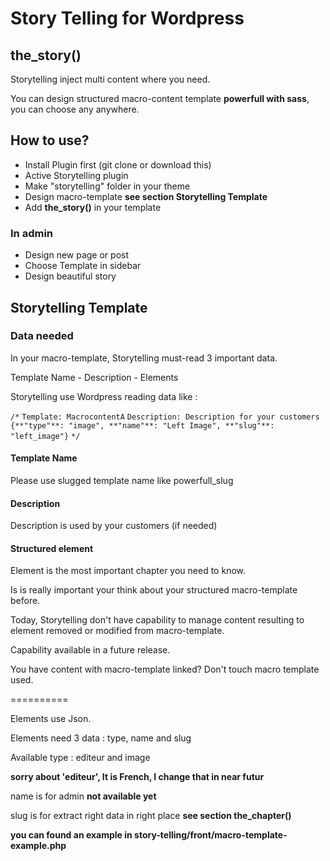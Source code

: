 Story Telling for Wordpress
==========

## the_story()
Storytelling inject multi content where you need.

You can design structured macro-content template **powerfull with sass**, you can choose any anywhere.

## How to use?
- Install Plugin first (git clone or download this)
- Active Storytelling plugin
- Make "storytelling" folder in your theme
- Design macro-template **see section Storytelling Template**
- Add **the_story()** in your template

### In admin
- Design new page or post
- Choose Template in sidebar
- Design beautiful story

## Storytelling Template

### Data needed

In your macro-template, Storytelling must-read 3 important data.

Template Name - Description - Elements

Storytelling use Wordpress reading data like :

`/*`
`Template: MacrocontentA`
`Description: Description for your customers`
`{**"type"**: "image", **"name"**: "Left Image", **"slug"**: "left_image"}`
`*/`

#### Template Name

Please use slugged template name like powerfull_slug

#### Description

Description is used by your customers (if needed)

#### Structured element

Element is the most important chapter you need to know.

Is is really important your think about your structured macro-template before.

Today, Storytelling don't have capability to manage content resulting to element removed or modified from macro-template.

Capability available in a future release.

You have content with macro-template linked? Don't touch macro template used.

==========

Elements use Json.

Elements need 3 data : type, name and slug

Available type : editeur and image

**sorry about 'editeur', It is French, I change that in near futur**

name is for admin **not available yet**

slug is for extract right data in right place **see section the_chapter()**

**you can found an example in story-telling/front/macro-template-example.php**
